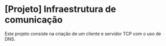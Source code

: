 # [Projeto] Infraestrutura de comunicação

Este projeto consiste na criação de um cliente e servidor TCP com o uso de DNS.
